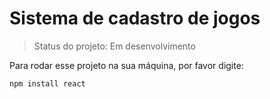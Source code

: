 
<h1>Sistema de cadastro de jogos</h1>

> Status do projeto: Em desenvolvimento

Para rodar esse projeto na sua máquina, por favor digite:

```
npm install react
```
